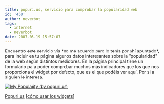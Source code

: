 ```yaml
---
title: popuri.us, servicio para comprobar la popularidad web
id: '450'
author: neverbot
tags:
  - internet
  - neverbot
date: 2007-05-19 15:57:07
---
```


Encuentro este servicio vía \*no me acuerdo pero lo tenía por ahí apuntado\*, para incluir en tu página algunos datos interesantes sobre la "popularidad" de la web según distintos medidores. En la página principal tiene un formulario para poder comprobar muchos más indicadores que los que nos proporciona el widget por defecto, que es el que podéis ver aquí. Por si a alguien le interesa.

[![My Popularity (by popuri.us)](http://popuri.us/widgets/?type=light)](http://popuri.us)

[Popuri.us](http://popuri.us/) \[[cómo usar los widgets](http://popuri.us/widgets.aspx)\]